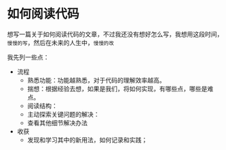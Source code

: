 
如何阅读代码
====

想写一篇关于如何阅读代码的文章，不过我还没有想好怎么写，我想用这段时间，`慢慢的写`，然后在未来的人生中，`慢慢的改`<br>

我先列一些点：<br>
* 流程
    * 熟悉功能：功能越熟悉，对于代码的理解效率越高。
    * 揣想：根据经验去想，如果是我们，将如何实现，有哪些点，哪些是难点。
    * 阅读结构：
    * 主动探索关键问题的解决：
    * 查看其他细节解决办法
* 收获
    * 发现和学习其中的新用法，如何记录和实践；